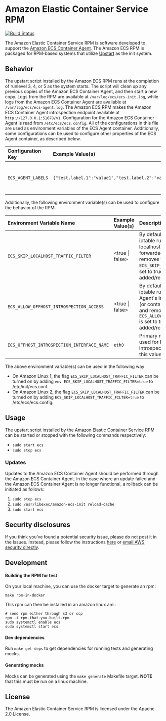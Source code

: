 # Amazon Elastic Container Service RPM

[![Build Status](https://travis-ci.org/aws/amazon-ecs-init.svg?branch=master)](https://travis-ci.org/aws/amazon-ecs-init)

The Amazon Elastic Container Service RPM is software developed to support the [Amazon ECS Container
Agent](http://github.com/aws/amazon-ecs-agent).  The Amazon ECS RPM is packaged for RPM-based systems that utilize
[Upstart](http://upstart.ubuntu.com) as the init system.

## Behavior
The upstart script installed by the Amazon ECS RPM runs at the completion of runlevel 3, 4, or 5 as the system starts.
The script will clean up any previous copies of the Amazon ECS Container Agent, and then start a new copy.  Logs from
the RPM are available at `/var/log/ecs/ecs-init.log`, while logs from the Amazon ECS Container Agent are available at
`/var/log/ecs/ecs-agent.log`.  The Amazon ECS RPM makes the Amazon ECS Container Agent introspection endpoint available
at `http://127.0.0.1:51678/v1`.  Configuration for the Amazon ECS Container Agent is read from `/etc/ecs/ecs.config`.
All of the configurations in this file are used as environment variables of the ECS Agent container. Additionally, some
configurations can be used to configure other properties of the ECS Agent container, as described below.

| Configuration Key | Example Value(s)            | Description | Default value |
|:----------------|:----------------------------|:------------|:-----------------------|
| `ECS_AGENT_LABELS` | `{"test.label.1":"value1","test.label.2":"value2"}` | The labels to add to the ECS Agent container. | |

Additionally, the following environment variable(s) can be used to configure the behavior of the RPM:

| Environment Variable Name | Example Value(s)            | Description | Default value |
|:----------------|:----------------------------|:------------|:-----------------------|
| `ECS_SKIP_LOCALHOST_TRAFFIC_FILTER` | &lt;true &#124; false&gt; | By default, the ecs-init service adds an iptable rule to drop non-local packets to localhost if they're not part of an existing forwarded connection or DNAT, and removes the rule upon stop. If `ECS_SKIP_LOCALHOST_TRAFFIC_FILTER` is set to true, this rule will not be added/removed. | false |
| `ECS_ALLOW_OFFHOST_INTROSPECTION_ACCESS` | &lt;true &#124; false&gt; | By default, the ecs-init service adds an iptable rule to block access to ECS Agent's introspection port from off-host (or containers in awsvpc network mode), and removes the rule upon stop. If `ECS_ALLOW_OFFHOST_INTROSPECTION_ACCESS` is set to true, this rule will not be added/removed. | false |
| `ECS_OFFHOST_INTROSPECTION_INTERFACE_NAME` | `eth0` | Primary network interface name to be used for blocking offhost agent introspection port access. By default, this value is `eth0` | `eth0` |

The above environment variable(s) can be used in the following way
- On Amazon Linux 1, the flag `ECS_SKIP_LOCALHOST_TRAFFIC_FILTER` can be turned on by adding `env ECS_SKIP_LOCALHOST_TRAFFIC_FILTER=true` to /etc/init/ecs.conf.
- On Amazon Linux 2, the flag `ECS_SKIP_LOCALHOST_TRAFFIC_FILTER` can be turned on by adding `ECS_SKIP_LOCALHOST_TRAFFIC_FILTER=true` to /etc/ecs/ecs.config.

## Usage
The upstart script installed by the Amazon Elastic Container Service RPM can be started or stopped with the following commands respectively:

* `sudo start ecs`
* `sudo stop ecs`

### Updates
Updates to the Amazon ECS Container Agent should be performed through the Amazon ECS Container Agent.  In the case where
an update failed and the Amazon ECS Container Agent is no longer functional, a rollback can be initiated as follows:

1. `sudo stop ecs`
2. `sudo /usr/libexec/amazon-ecs-init reload-cache`
3. `sudo start ecs`

## Security disclosures
If you think you’ve found a potential security issue, please do not post it in the Issues.  Instead, please follow the instructions [here](https://aws.amazon.com/security/vulnerability-reporting/) or [email AWS security directly](mailto:aws-security@amazon.com).

## Development

#### Building the RPM for test

On your local machine, you can use the docker target to generate an rpm:

```
make rpm-in-docker
```

This rpm can then be installed in an amazon linux ami:

```
# send rpm either through s3 or scp
rpm -i rpm-that-you-built.rpm
sudo systemctl enable ecs
sudo systemctl start ecs
```

#### Dev dependencies

Run `make get-deps` to get dependencies for running tests and generating mocks.

#### Generating mocks

Mocks can be generated using the `make generate` Makefile target. **NOTE** that this must be run on a linux machine.

## License

The Amazon Elastic Container Service RPM is licensed under the Apache 2.0 License.
